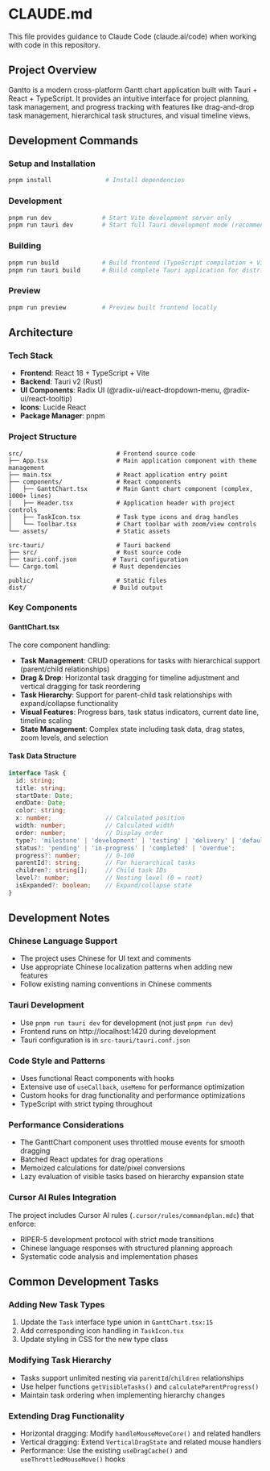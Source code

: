 # CLAUDE.md

This file provides guidance to Claude Code (claude.ai/code) when working with code in this repository.

## Project Overview

Gantto is a modern cross-platform Gantt chart application built with Tauri + React + TypeScript. It provides an intuitive interface for project planning, task management, and progress tracking with features like drag-and-drop task management, hierarchical task structures, and visual timeline views.

## Development Commands

### Setup and Installation
```bash
pnpm install               # Install dependencies
```

### Development
```bash
pnpm run dev              # Start Vite development server only
pnpm run tauri dev        # Start full Tauri development mode (recommended)
```

### Building
```bash
pnpm run build            # Build frontend (TypeScript compilation + Vite build)
pnpm run tauri build      # Build complete Tauri application for distribution
```

### Preview
```bash
pnpm run preview          # Preview built frontend locally
```

## Architecture

### Tech Stack
- **Frontend**: React 18 + TypeScript + Vite
- **Backend**: Tauri v2 (Rust)
- **UI Components**: Radix UI (@radix-ui/react-dropdown-menu, @radix-ui/react-tooltip)
- **Icons**: Lucide React
- **Package Manager**: pnpm

### Project Structure
```
src/                          # Frontend source code
├── App.tsx                   # Main application component with theme management
├── main.tsx                  # React application entry point
├── components/               # React components
│   ├── GanttChart.tsx        # Main Gantt chart component (complex, 1000+ lines)
│   ├── Header.tsx            # Application header with project controls
│   ├── TaskIcon.tsx          # Task type icons and drag handles
│   └── Toolbar.tsx           # Chart toolbar with zoom/view controls
└── assets/                   # Static assets

src-tauri/                    # Tauri backend
├── src/                      # Rust source code
├── tauri.conf.json          # Tauri configuration
└── Cargo.toml               # Rust dependencies

public/                       # Static files
dist/                        # Build output
```

### Key Components

#### GanttChart.tsx
The core component handling:
- **Task Management**: CRUD operations for tasks with hierarchical support (parent/child relationships)
- **Drag & Drop**: Horizontal task dragging for timeline adjustment and vertical dragging for task reordering
- **Task Hierarchy**: Support for parent-child task relationships with expand/collapse functionality
- **Visual Features**: Progress bars, task status indicators, current date line, timeline scaling
- **State Management**: Complex state including task data, drag states, zoom levels, and selection

#### Task Data Structure
```typescript
interface Task {
  id: string;
  title: string;
  startDate: Date;
  endDate: Date;
  color: string;
  x: number;               // Calculated position
  width: number;           // Calculated width  
  order: number;           // Display order
  type?: 'milestone' | 'development' | 'testing' | 'delivery' | 'default';
  status?: 'pending' | 'in-progress' | 'completed' | 'overdue';
  progress?: number;       // 0-100
  parentId?: string;       // For hierarchical tasks
  children?: string[];     // Child task IDs
  level?: number;          // Nesting level (0 = root)
  isExpanded?: boolean;    // Expand/collapse state
}
```

## Development Notes

### Chinese Language Support
- The project uses Chinese for UI text and comments
- Use appropriate Chinese localization patterns when adding new features
- Follow existing naming conventions in Chinese comments

### Tauri Development
- Use `pnpm run tauri dev` for development (not just `pnpm run dev`)
- Frontend runs on http://localhost:1420 during development
- Tauri configuration is in `src-tauri/tauri.conf.json`

### Code Style and Patterns
- Uses functional React components with hooks
- Extensive use of `useCallback`, `useMemo` for performance optimization
- Custom hooks for drag functionality and performance optimizations
- TypeScript with strict typing throughout

### Performance Considerations
- The GanttChart component uses throttled mouse events for smooth dragging
- Batched React updates for drag operations
- Memoized calculations for date/pixel conversions
- Lazy evaluation of visible tasks based on hierarchy expansion state

### Cursor AI Rules Integration
The project includes Cursor AI rules (`.cursor/rules/commandplan.mdc`) that enforce:
- RIPER-5 development protocol with strict mode transitions
- Chinese language responses with structured planning approach
- Systematic code analysis and implementation phases

## Common Development Tasks

### Adding New Task Types
1. Update the `Task` interface type union in `GanttChart.tsx:15`
2. Add corresponding icon handling in `TaskIcon.tsx`
3. Update styling in CSS for the new type class

### Modifying Task Hierarchy
- Tasks support unlimited nesting via `parentId`/`children` relationships
- Use helper functions `getVisibleTasks()` and `calculateParentProgress()` 
- Maintain task ordering when implementing hierarchy changes

### Extending Drag Functionality
- Horizontal dragging: Modify `handleMouseMoveCore()` and related handlers
- Vertical dragging: Extend `VerticalDragState` and related mouse handlers
- Performance: Use the existing `useDragCache()` and `useThrottledMouseMove()` hooks